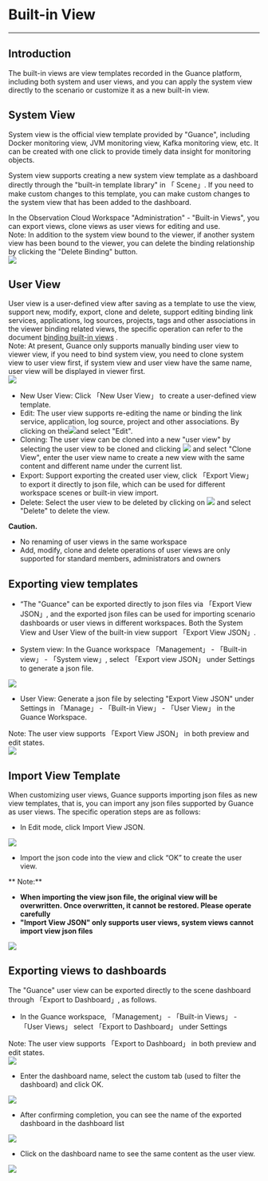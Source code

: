# Built-in View
---


## Introduction

The built-in views are view templates recorded in the Guance platform, including both system and user views, and you can apply the system view directly to the scenario or customize it as a new built-in view.


## System View

System view is the official view template provided by "Guance", including Docker monitoring view, JVM monitoring view, Kafka monitoring view, etc. It can be created with one click to provide timely data insight for monitoring objects.

System view supports creating a new system view template as a dashboard directly through the "built-in template library" in 「 Scene」. If you need to make custom changes to this template, you can make custom changes to the system view that has been added to the dashboard.

In the Observation Cloud Workspace "Administration" - "Built-in Views", you can export views, clone views as user views for editing and use.<br />Note: In addition to the system view bound to the viewer, if another system view has been bound to the viewer, you can delete the binding relationship by clicking the "Delete Binding" button.<br />![](../img/4.view_1.png)


## User View

User view is a user-defined view after saving as a template to use the view, support new, modify, export, clone and delete, support editing binding link services, applications, log sources, projects, tags and other associations in the viewer binding related views, the specific operation can refer to the document [binding built-in views](../../scene/built-in-view/bind-view.md) .<br />Note: At present, Guance only supports manually binding user view to viewer view, if you need to bind system view, you need to clone system view to user view first, if system view and user view have the same name, user view will be displayed in viewer first.<br />![](../img/4.view_3.png)

- New User View: Click 「New User View」 to create a user-defined view template.
- Edit: The user view supports re-editing the name or binding the link service, application, log source, project and other associations. By clicking on the![](../img/image.png)and select "Edit".
- Cloning: The user view can be cloned into a new "user view" by selecting the user view to be cloned and clicking ![](../img/image.png) and select "Clone View", enter the user view name to create a new view with the same content and different name under the current list.
- Export: Support exporting the created user view, click 「Export View」 to export it directly to json file, which can be used for different workspace scenes or built-in view import.
- Delete: Select the user view to be deleted by clicking on ![](../img/image.png) and select "Delete" to delete the view.

**Caution.**

- No renaming of user views in the same workspace
- Add, modify, clone and delete operations of user views are only supported for standard members, administrators and owners


## Exporting view templates

- “The "Guance" can be exported directly to json files via 「Export View JSON」, and the exported json files can be used for importing scenario dashboards or user views in different workspaces. Both the System View and User View of the built-in view support 「Export View JSON」.

- System view: In the Guance workspace 「Management」 - 「Built-in view」 - 「System view」, select 「Export view JSON」 under Settings to generate a json file.

![](../img/3.view_2.png)

- User View: Generate a json file by selecting "Export View JSON" under Settings in 「Manage」 - 「Built-in View」 - 「User View」 in the Guance Workspace.

Note: The user view supports 「Export View JSON」 in both preview and edit states.<br />![](../img/3.view_3.png)


## Import View Template

When customizing user views, Guance supports importing json files as new view templates, that is, you can import any json files supported by Guance as user views. The specific operation steps are as follows:

- In Edit mode, click Import View JSON.

![](../img/3.view_4.png)

- Import the json code into the view and click “OK” to create the user view.

**       Note:**

   - **When importing the view json file, the original view will be overwritten. Once overwritten, it cannot be restored. Please operate carefully**
   - **"Import View JSON" only supports user views, system views cannot import view json files**

![](../img/3.view_5.png)

## Exporting views to dashboards

The "Guance" user view can be exported directly to the scene dashboard through 「Export to Dashboard」, as follows.

- In the Guance workspace, 「Management」 - 「Built-in Views」 - 「User Views」 select 「Export to Dashboard」 under Settings

Note: The user view supports 「Export to Dashboard」 in both preview and edit states.<br />![](../img/3.view_3.png)

- Enter the dashboard name, select the custom tab (used to filter the dashboard) and click OK.

![](../img/3.view_6.png)

- After confirming completion, you can see the name of the exported dashboard in the dashboard list

![](../img/3.view_8.png)

- Click on the dashboard name to see the same content as the user view.

![](../img/3.view_7.png)



